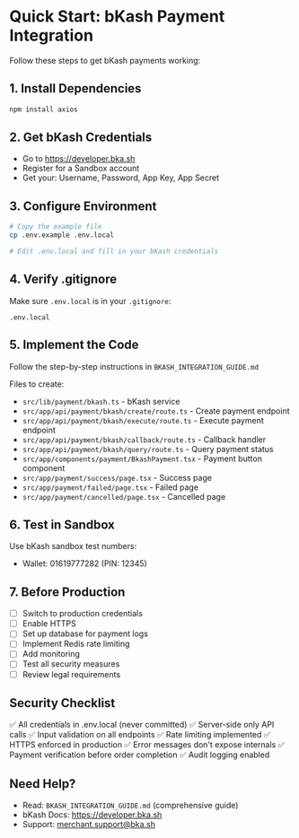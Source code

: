 # Quick Start: bKash Payment Integration

Follow these steps to get bKash payments working:

## 1. Install Dependencies
```bash
npm install axios
```

## 2. Get bKash Credentials
- Go to https://developer.bka.sh
- Register for a Sandbox account
- Get your: Username, Password, App Key, App Secret

## 3. Configure Environment
```bash
# Copy the example file
cp .env.example .env.local

# Edit .env.local and fill in your bKash credentials
```

## 4. Verify .gitignore
Make sure `.env.local` is in your `.gitignore`:
```
.env.local
```

## 5. Implement the Code
Follow the step-by-step instructions in `BKASH_INTEGRATION_GUIDE.md`

Files to create:
- `src/lib/payment/bkash.ts` - bKash service
- `src/app/api/payment/bkash/create/route.ts` - Create payment endpoint
- `src/app/api/payment/bkash/execute/route.ts` - Execute payment endpoint
- `src/app/api/payment/bkash/callback/route.ts` - Callback handler
- `src/app/api/payment/bkash/query/route.ts` - Query payment status
- `src/app/components/payment/BkashPayment.tsx` - Payment button component
- `src/app/payment/success/page.tsx` - Success page
- `src/app/payment/failed/page.tsx` - Failed page
- `src/app/payment/cancelled/page.tsx` - Cancelled page

## 6. Test in Sandbox
Use bKash sandbox test numbers:
- Wallet: 01619777282 (PIN: 12345)

## 7. Before Production
- [ ] Switch to production credentials
- [ ] Enable HTTPS
- [ ] Set up database for payment logs
- [ ] Implement Redis rate limiting
- [ ] Add monitoring
- [ ] Test all security measures
- [ ] Review legal requirements

## Security Checklist
✅ All credentials in .env.local (never committed)
✅ Server-side only API calls
✅ Input validation on all endpoints
✅ Rate limiting implemented
✅ HTTPS enforced in production
✅ Error messages don't expose internals
✅ Payment verification before order completion
✅ Audit logging enabled

## Need Help?
- Read: `BKASH_INTEGRATION_GUIDE.md` (comprehensive guide)
- bKash Docs: https://developer.bka.sh
- Support: merchant.support@bka.sh

